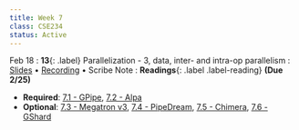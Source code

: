 ```yaml
---
title: Week 7
class: CSE234
status: Active
---
```


Feb 18
: **13**{: .label} Parallelization - 3, data, inter- and intra-op parallelism
  : [Slides](assets/slides/feb18.pdf) &#8226; [Recording](https://podcast.ucsd.edu/watch/wi25/cse234_a00/12) &#8226; Scribe Note
: **Readings**{: .label .label-reading} **(Due 2/25)**
  * **Required**: [7.1 - GPipe](https://arxiv.org/abs/1811.06965), [7.2 - Alpa](https://arxiv.org/abs/2201.12023)
  * **Optional**: [7.3 - Megatron v3](https://arxiv.org/pdf/2205.05198), [7.4 - PipeDream](https://arxiv.org/pdf/1806.03377), [7.5 - Chimera](https://arxiv.org/abs/2107.06925), [7.6 - GShard](https://arxiv.org/abs/2006.16668)
